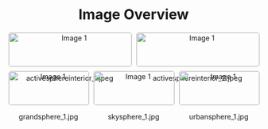 <h1 style ="text-align: center;"> Image Overview </h1>
<div style="display: flex; flex-wrap: wrap; gap: 10px; justify-content: center;">
<div style="flex: 1 1 calc(33.333% - 20px); max-width: 300px; text-align: center;">
<img src="https://media.evkx.net/multimedia/technology/interior/activesphereinterior_1_xst.jpeg" alt="Image 1" style="width: 100%; border: 1px solid #ddd; border-radius: 5px;">
<p>activesphereinterior_1.jpeg</p>
</div>
<div style="flex: 1 1 calc(33.333% - 20px); max-width: 300px; text-align: center;">
<img src="https://media.evkx.net/multimedia/technology/interior/activesphereinterior_2_xst.jpeg" alt="Image 1" style="width: 100%; border: 1px solid #ddd; border-radius: 5px;">
<p>activesphereinterior_2.jpeg</p>
</div>
<div style="flex: 1 1 calc(33.333% - 20px); max-width: 300px; text-align: center;">
<img src="https://media.evkx.net/multimedia/technology/interior/grandsphere_1_xst.jpg" alt="Image 1" style="width: 100%; border: 1px solid #ddd; border-radius: 5px;">
<p>grandsphere_1.jpg</p>
</div>
<div style="flex: 1 1 calc(33.333% - 20px); max-width: 300px; text-align: center;">
<img src="https://media.evkx.net/multimedia/technology/interior/skysphere_1_xst.jpg" alt="Image 1" style="width: 100%; border: 1px solid #ddd; border-radius: 5px;">
<p>skysphere_1.jpg</p>
</div>
<div style="flex: 1 1 calc(33.333% - 20px); max-width: 300px; text-align: center;">
<img src="https://media.evkx.net/multimedia/technology/interior/urbansphere_1_xst.jpg" alt="Image 1" style="width: 100%; border: 1px solid #ddd; border-radius: 5px;">
<p>urbansphere_1.jpg</p>
</div>
</div>
